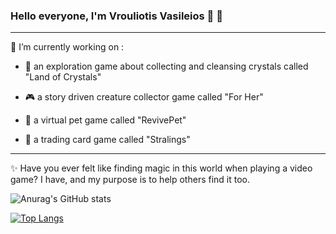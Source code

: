 ### Hello everyone, I'm Vrouliotis Vasileios :dragon: :robot:

<hr>

🔭 I’m currently working on : 

- :gem: an exploration game about collecting and cleansing crystals called "Land of Crystals"

- :video_game: a story driven creature collector game called "For Her" 

- :hamster: a virtual pet game called "RevivePet"

- :flower_playing_cards: a trading card game called "Stralings"
 
<hr>

:sparkles: Have you ever felt like finding magic in this world when playing a video game? I have, and my purpose is to help others find it too.


![Anurag's GitHub stats](https://github-readme-stats.vercel.app/api?username=vvroul&show_icons=true&theme=gruvbox&count_private=true)

[![Top Langs](https://github-readme-stats.vercel.app/api/top-langs/?username=vvroul&layout=compact&theme=gruvbox)](https://github.com/anuraghazra/github-readme-stats)

<!-- <a href="https://github.com/anuraghazra/github-readme-stats">
  <img align="center" src="https://github-readme-stats.vercel.app/api/pin/?username=anuraghazra&repo=github-readme-stats" />
</a>
<a href="https://github.com/anuraghazra/convoychat">
  <img align="center" src="https://github-readme-stats.vercel.app/api/pin/?username=anuraghazra&repo=convoychat" />
</a> -->
